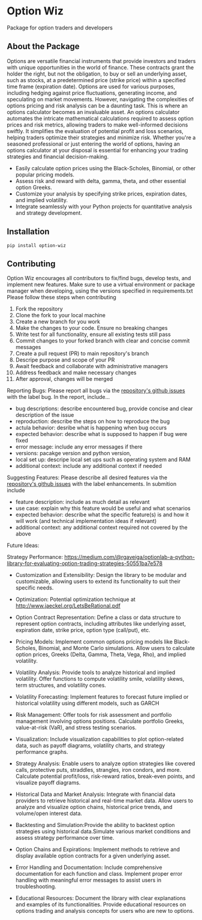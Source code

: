 # Option Wiz

Package for option traders and developers 

## About the Package

Options are versatile financial instruments that provide investors and traders with unique opportunities in the world of finance. These contracts grant the holder the right, but not the obligation, to buy or sell an underlying asset, such as stocks, at a predetermined price (strike price) within a specified time frame (expiration date). Options are used for various purposes, including hedging against price fluctuations, generating income, and speculating on market movements. However, navigating the complexities of options pricing and risk analysis can be a daunting task. This is where an options calculator becomes an invaluable asset. An options calculator automates the intricate mathematical calculations required to assess option prices and risk metrics, allowing traders to make well-informed decisions swiftly. It simplifies the evaluation of potential profit and loss scenarios, helping traders optimize their strategies and minimize risk. Whether you're a seasoned professional or just entering the world of options, having an options calculator at your disposal is essential for enhancing your trading strategies and financial decision-making.

- Easily calculate option prices using the Black-Scholes, Binomial, or other popular pricing models.
- Assess risk and reward with delta, gamma, theta, and other essential option Greeks.
- Customize your analysis by specifying strike prices, expiration dates, and implied volatility.
- Integrate seamlessly with your Python projects for quantitative analysis and strategy development.

## Installation 

```pip install option-wiz```

## Contributing 

Option Wiz encourages all contributors to fix/find bugs, develop tests, and implement new features. Make sure to use a virtual environment or package manager when developing, using the versions specified in requirements.txt Please follow these steps when contributing

1. Fork the repository
2. Clone the fork to your local machine
3. Create a new branch for you work 
4. Make the changes to your code. Ensure no breaking changes 
5. Write test for all functionality, ensure all existing tests still pass
6. Commit changes to your forked branch with clear and concise commit messages
7. Create a pull request (PR) to main repository's branch
8. Descripe purpose and scope of your PR
9. Await feedback and collaborate with administrative managers
10. Address feedback and make necessary changes 
11. After approval, changes will be merged 

Reporting Bugs: Please report all bugs via the [repository's github issues](https://github.com/nisaac21/option_wiz/issues) with the label bug. In the report, include... 
- bug descriptions: describe encountered bug, provide concise and clear description of the issue 
- reproduction: describe the steps on how to reproduce the bug 
- actula behavior: desribe what is happening when bug occurs
- expected behavior: describe what is supposed to happen if bug were fixed
- error message: include any error messages if there 
- versions: pacakge version and python version, 
- local set up: descripe local set ups such as operating system and RAM 
- additional context: include any additional context if needed 


Suggesting Features: Please describe all desired features via the [repository's github issues](https://github.com/nisaac21/option_wiz/issues) with the label enhancements. In submition include
- feature description: include as much detail as relevant
- use case: explain why this feature would be useful and what scenarios 
- expected behavior: describe what the specific feature(s) is and how it will work (and technical implementation ideas if relevant)
- additional context: any additional context required not covered by the above 



Future Ideas:

Strategy Performance: https://medium.com/@rgaveiga/optionlab-a-python-library-for-evaluating-option-trading-strategies-50551ba7e578

* Customization and Extensibility: Design the library to be modular and customizable, allowing users to extend its functionality to suit their specific needs.

* Optimization: Potential optimization technique at  http://www.jaeckel.org/LetsBeRational.pdf

* Option Contract Representation: Define a class or data structure to represent option contracts, including attributes like underlying asset, expiration date, strike price, option type (call/put), etc.

* Pricing Models: Implement common options pricing models like Black-Scholes, Binomial, and Monte Carlo simulations.
Allow users to calculate option prices, Greeks (Delta, Gamma, Theta, Vega, Rho), and implied volatility.

* Volatility Analysis: Provide tools to analyze historical and implied volatility. Offer functions to compute volatility smile, volatility skews, term structures, and volatility cones.

* Volatility Forecasting: Implement features to forecast future implied or historical volatility using different models, such as GARCH

* Risk Management: Offer tools for risk assessment and portfolio management involving options positions.
Calculate portfolio Greeks, value-at-risk (VaR), and stress testing scenarios.

* Visualization: Include visualization capabilities to plot option-related data, such as payoff diagrams, volatility charts, and strategy performance graphs.

* Strategy Analysis: Enable users to analyze option strategies like covered calls, protective puts, straddles, strangles, iron condors, and more. Calculate potential profit/loss, risk-reward ratios, break-even points, and visualize payoff diagrams.

* Historical Data and Market Analysis: Integrate with financial data providers to retrieve historical and real-time market data.
Allow users to analyze and visualize option chains, historical price trends, and volume/open interest data.

* Backtesting and Simulation:Provide the ability to backtest option strategies using historical data.Simulate various market conditions and assess strategy performance over time.

* Option Chains and Expirations: Implement methods to retrieve and display available option contracts for a given underlying asset.

* Error Handling and Documentation: Include comprehensive documentation for each function and class.
Implement proper error handling with meaningful error messages to assist users in troubleshooting.

* Educational Resources: Document the library with clear explanations and examples of its functionalities. Provide educational resources on options trading and analysis concepts for users who are new to options.